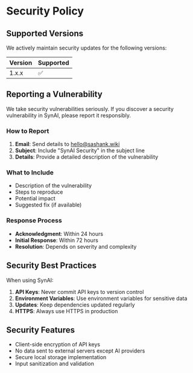 # Security Policy

## Supported Versions

We actively maintain security updates for the following versions:

| Version | Supported          |
| ------- | ------------------ |
| 1.x.x   | :white_check_mark: |

## Reporting a Vulnerability

We take security vulnerabilities seriously. If you discover a security vulnerability in SynAI, please report it responsibly.

### How to Report

1. **Email**: Send details to hello@sashank.wiki
2. **Subject**: Include "SynAI Security" in the subject line
3. **Details**: Provide a detailed description of the vulnerability

### What to Include

- Description of the vulnerability
- Steps to reproduce
- Potential impact
- Suggested fix (if available)

### Response Process

- **Acknowledgment**: Within 24 hours
- **Initial Response**: Within 72 hours
- **Resolution**: Depends on severity and complexity

## Security Best Practices

When using SynAI:

1. **API Keys**: Never commit API keys to version control
2. **Environment Variables**: Use environment variables for sensitive data
3. **Updates**: Keep dependencies updated regularly
4. **HTTPS**: Always use HTTPS in production

## Security Features

- Client-side encryption of API keys
- No data sent to external servers except AI providers
- Secure local storage implementation
- Input sanitization and validation